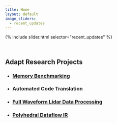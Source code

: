 ```yaml
---
title: Home
layout: default
image_sliders:
  - recent_updates
---
```


[comment]: <> (Adding/Removing News Stories from the Carousel.)
[comment]: <> (1. Make sure your images are at a resolution of 660px by 260px.)
[comment]: <> (2. Add your images in /assets/img/carousel)
[comment]: <> (3. In /_data/sliders.yml, this is where all Carousel items are stored in the order they appear)
[comment]: <> (4. The spacing must be formatted exactly how the file currently is in regards to spacing.)
[comment]: <> (5. The src: attribute refers to the location your image is located and named.)
[comment]: <> (6. The alt: attribute refers to what text will be displayed onscreen on your image.)
[comment]: <> (7. The href: attribute refers to where the image will redirect you to Be Sure it is HTTPS.)
[comment]: <> (8. Make sure the Adapt Logo ends the carousel.)
[comment]: <> (9. You can add and delete, as the carousel will each time pull from the specified order.)

{% include slider.html selector="recent_updates" %}

<br>

## Adapt Research Projects

* ### [Memory Benchmarking](https://github.com/BoiseState-AdaptLab/AdaptMemBench)
* ### Automated Code Translation
* ### [Full Waveform Lidar Data Processing](https://github.com/BoiseState-AdaptLab/adapt-lidar-tools)
* ### [Polyhedral Dataflow IR](https://github.com/CompOpt4Apps/VariationsOnATheme)